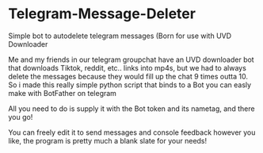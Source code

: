# Telegram-Message-Deleter
Simple bot to autodelete telegram messages (Born for use with UVD Downloader

Me and my friends in our telegram groupchat have an UVD downloader bot that downloads Tiktok, reddit, etc.. links into mp4s, but we had to always delete the messages because they would fill up the chat 9 times outta 10.
So i made this really simple python script that binds to a Bot you can easly make with BotFather on telegram

All you need to do is supply it with the Bot token and its nametag, and there you go!

You can freely edit it to send messages and console feedback however you like, the program is pretty much a blank slate for your needs!
